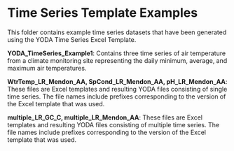 Time Series Template Examples
=============================

This folder contains example time series datasets that have been generated using the YODA Time Series Excel Template.

**YODA_TimeSeries_Example1**: Contains three time series of air temperature from a climate monitoring site representing the daily minimum, average, and maximum air temperatures.

**WtrTemp_LR_Mendon_AA, SpCond_LR_Mendon_AA, pH_LR_Mendon_AA**: 
These files are Excel templates and resulting YODA files consisting of single time series. The file names include prefixes corresponding to the version of the Excel template that was used.

**multiple_LR_GC_C, multiple_LR_Mendon_AA**:
These files are Excel templates and resulting YODA files consisting of multiple time series. The file names include prefixes corresponding to the version of the Excel template that was used.
